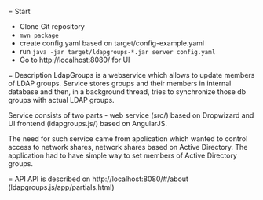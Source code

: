 = Start
- Clone Git repository
- `mvn package`
- create config.yaml based on target/config-example.yaml
- run `java -jar target/ldapgroups-*.jar server config.yaml`
- Go to http://localhost:8080/ for UI

= Description
LdapGroups is a webservice which allows to update members of LDAP groups. Service stores groups and their members
in internal database and then, in a background thread, tries to synchronize those db groups with actual LDAP groups.

Service consists of two parts - web service (src/) based on Dropwizard and UI frontend (ldapgroups.js/) based on
AngularJS.

The need for such service came from application which wanted to control access to network shares, network shares
based on Active Directory. The application had to have simple way to set members of Active Directory groups.

= API
API is described on http://localhost:8080/#/about (ldapgroups.js/app/partials.html)
